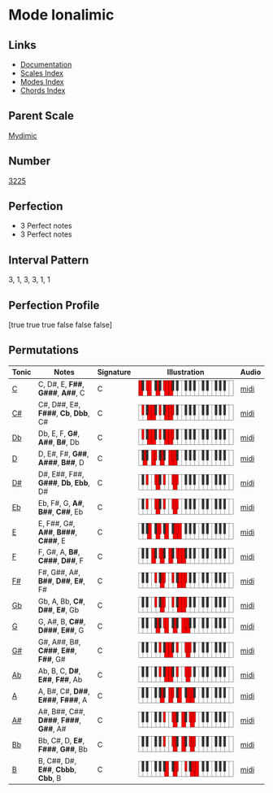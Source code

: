 # Mode Ionalimic

## Links

- [Documentation](index.md)
- [Scales Index](Scales.md)
- [Modes Index](Modes.md)
- [Chords Index](Chords.md)

## Parent Scale

[Mydimic](ScaleMydimic.md)

## Number

[3225](https://ianring.com/musictheory/scales/3225)

## Perfection

- 3 Perfect notes
- 3 Perfect notes

## Interval Pattern

3, 1, 3, 3, 1, 1

## Perfection Profile

[true true true false false false]

## Permutations

| Tonic | Notes | Signature | Illustration | Audio |
|-------|-------|-----------|--------------|-------|
| [C](ModeCNaturalIonalimic.md) | C, D#, E, **F##**, **G###**, **A##**, C | C | ![CNaturalIonalimic](ModeCNaturalIonalimic.png) | [midi](https://github.com/edipermadi/music/blob/main/docs/ModeCNaturalIonalimic.mid?raw=true) |
| [C#](ModeCSharpIonalimic.md) | C#, D##, E#, **F###**, **Cb**, **Dbb**, C# | C | ![CSharpIonalimic](ModeCSharpIonalimic.png) | [midi](https://github.com/edipermadi/music/blob/main/docs/ModeCSharpIonalimic.mid?raw=true) |
| [Db](ModeDFlatIonalimic.md) | Db, E, F, **G#**, **A##**, **B#**, Db | C | ![DFlatIonalimic](ModeDFlatIonalimic.png) | [midi](https://github.com/edipermadi/music/blob/main/docs/ModeDFlatIonalimic.mid?raw=true) |
| [D](ModeDNaturalIonalimic.md) | D, E#, F#, **G##**, **A###**, **B##**, D | C | ![DNaturalIonalimic](ModeDNaturalIonalimic.png) | [midi](https://github.com/edipermadi/music/blob/main/docs/ModeDNaturalIonalimic.mid?raw=true) |
| [D#](ModeDSharpIonalimic.md) | D#, E##, F##, **G###**, **Db**, **Ebb**, D# | C | ![DSharpIonalimic](ModeDSharpIonalimic.png) | [midi](https://github.com/edipermadi/music/blob/main/docs/ModeDSharpIonalimic.mid?raw=true) |
| [Eb](ModeEFlatIonalimic.md) | Eb, F#, G, **A#**, **B##**, **C##**, Eb | C | ![EFlatIonalimic](ModeEFlatIonalimic.png) | [midi](https://github.com/edipermadi/music/blob/main/docs/ModeEFlatIonalimic.mid?raw=true) |
| [E](ModeENaturalIonalimic.md) | E, F##, G#, **A##**, **B###**, **C###**, E | C | ![ENaturalIonalimic](ModeENaturalIonalimic.png) | [midi](https://github.com/edipermadi/music/blob/main/docs/ModeENaturalIonalimic.mid?raw=true) |
| [F](ModeFNaturalIonalimic.md) | F, G#, A, **B#**, **C###**, **D##**, F | C | ![FNaturalIonalimic](ModeFNaturalIonalimic.png) | [midi](https://github.com/edipermadi/music/blob/main/docs/ModeFNaturalIonalimic.mid?raw=true) |
| [F#](ModeFSharpIonalimic.md) | F#, G##, A#, **B##**, **D##**, **E#**, F# | C | ![FSharpIonalimic](ModeFSharpIonalimic.png) | [midi](https://github.com/edipermadi/music/blob/main/docs/ModeFSharpIonalimic.mid?raw=true) |
| [Gb](ModeGFlatIonalimic.md) | Gb, A, Bb, **C#**, **D##**, **E#**, Gb | C | ![GFlatIonalimic](ModeGFlatIonalimic.png) | [midi](https://github.com/edipermadi/music/blob/main/docs/ModeGFlatIonalimic.mid?raw=true) |
| [G](ModeGNaturalIonalimic.md) | G, A#, B, **C##**, **D###**, **E##**, G | C | ![GNaturalIonalimic](ModeGNaturalIonalimic.png) | [midi](https://github.com/edipermadi/music/blob/main/docs/ModeGNaturalIonalimic.mid?raw=true) |
| [G#](ModeGSharpIonalimic.md) | G#, A##, B#, **C###**, **E##**, **F##**, G# | C | ![GSharpIonalimic](ModeGSharpIonalimic.png) | [midi](https://github.com/edipermadi/music/blob/main/docs/ModeGSharpIonalimic.mid?raw=true) |
| [Ab](ModeAFlatIonalimic.md) | Ab, B, C, **D#**, **E##**, **F##**, Ab | C | ![AFlatIonalimic](ModeAFlatIonalimic.png) | [midi](https://github.com/edipermadi/music/blob/main/docs/ModeAFlatIonalimic.mid?raw=true) |
| [A](ModeANaturalIonalimic.md) | A, B#, C#, **D##**, **E###**, **F###**, A | C | ![ANaturalIonalimic](ModeANaturalIonalimic.png) | [midi](https://github.com/edipermadi/music/blob/main/docs/ModeANaturalIonalimic.mid?raw=true) |
| [A#](ModeASharpIonalimic.md) | A#, B##, C##, **D###**, **F###**, **G##**, A# | C | ![ASharpIonalimic](ModeASharpIonalimic.png) | [midi](https://github.com/edipermadi/music/blob/main/docs/ModeASharpIonalimic.mid?raw=true) |
| [Bb](ModeBFlatIonalimic.md) | Bb, C#, D, **E#**, **F###**, **G##**, Bb | C | ![BFlatIonalimic](ModeBFlatIonalimic.png) | [midi](https://github.com/edipermadi/music/blob/main/docs/ModeBFlatIonalimic.mid?raw=true) |
| [B](ModeBNaturalIonalimic.md) | B, C##, D#, **E##**, **Cbbb**, **Cbb**, B | C | ![BNaturalIonalimic](ModeBNaturalIonalimic.png) | [midi](https://github.com/edipermadi/music/blob/main/docs/ModeBNaturalIonalimic.mid?raw=true) |
